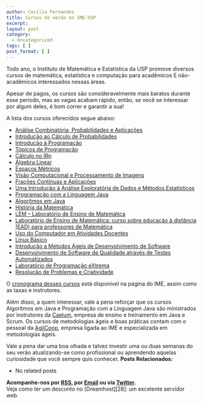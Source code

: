 ```yaml
---
author: Cecilia Fernandes
title: Cursos de verão no IME-USP
excerpt:
layout: post
category:
  - Uncategorized
tags: [ ]
post_format: [ ]
---
```

Todo ano, o Instituto de Matemática e Estatística da USP promove diversos cursos de matemática, estatística e computação para acadêmicos E não-acadêmicos interessados nessas áreas.

Apesar de pagos, os cursos são consideravelmente mais baratos durante esse período, mas as vagas acabam rápido, então, se você se interessar por algum deles, é bom correr e garantir a sua!

A lista dos cursos oferecidos segue abaixo:

*   [Análise Combinatória, Probabilidades e Aplicações][1]
*   [Introdução ao Cálculo de Probabilidades][1]
*   [Introdução à Programação][2]
*   [Tópicos de Programação][3]
*   [Cálculo no IRn][4]
*   [Álgebra Linear][5]
*   [Espaços Métricos][6]
*   [Visão Computacional e Processamento de Imagens][7]
*   [Frações Contínuas e Aplicações][8]
*   [Uma Introdução à Análise Exploratória de Dados e Métodos Estatísticos][9]
*   [Programação com a Linguagem Java][10]
*   [Algoritmos em Java][11]
*   [História da Matemática][12]
*   [LEM – Laboratório de Ensino de Matemática][13]
*   [Laboratório de Ensino de Matemática: curso sobre educação à distância (EAD) para professores de Matemática][14]
*   [Uso do Computador em Atividades Docentes][15]
*   [Linux Básico][16]
*   [Introdução a Métodos Ágeis de Desenvolvimento de Software][17]
*   [Desenvolvimento de Software de Qualidade através de Testes Automatizados][18]
*   [Laboratório de Programação eXtrema][19]
*   [Resolução de Problemas e Criatividade][20]

O [cronograma desses cursos][21] está disponível na página do IME, assim como as taxas e instrutores.

Além disso, a quem interessar, vale a pena reforçar que os cursos Algoritmos em Java e Programação com a Linguagem Java são ministrados por instrutores da [Caelum][22], empresa de ensino e treinamento em Java e Scrum. Os cursos de metodologias ágeis e boas práticas contam com o pessoal da [AgilCoop][23], empresa ligada ao IME e especializada em metodologias ágeis.

Vale a pena dar uma boa olhada e talvez investir uma ou duas semanas do seu verão atualizando-se como profissional ou aprendendo aquelas curiosidade que você sempre quis conhecer. 
**Posts Relacionados:** 
*   No related posts









**Acompanhe-nos por [ RSS][25], por [Email][26] ou via [Twitter][27].**  
Veja como ter um desconto no [Dreamhost][28]: um excelente servidor web.

 [1]: http://www.ime.usp.br/~verao/index.php?secao=difusao&anoID=1#B.2 "clique aqui para ver descrição da disciplina"
 [2]: http://www.ime.usp.br/~verao/index.php?secao=difusao&anoID=1#B.3 "clique aqui para ver descrição da disciplina"
 [3]: http://www.ime.usp.br/~verao/index.php?secao=difusao&anoID=1#B.4 "clique aqui para ver descrição da disciplina"
 [4]: http://www.ime.usp.br/~verao/index.php?secao=difusao&anoID=1#B.5 "clique aqui para ver descrição da disciplina"
 [5]: http://www.ime.usp.br/~verao/index.php?secao=difusao&anoID=1#B.6 "clique aqui para ver descrição da disciplina"
 [6]: http://www.ime.usp.br/~verao/index.php?secao=difusao&anoID=1#B.7 "clique aqui para ver descrição da disciplina"
 [7]: http://www.ime.usp.br/~verao/index.php?secao=difusao&anoID=1#B.8 "clique aqui para ver descrição da disciplina"
 [8]: http://www.ime.usp.br/~verao/index.php?secao=difusao&anoID=1#B.9 "clique aqui para ver descrição da disciplina"
 [9]: http://www.ime.usp.br/~verao/index.php?secao=difusao&anoID=1#B.10 "clique aqui para ver descrição da disciplina"
 [10]: http://www.ime.usp.br/~verao/index.php?secao=difusao&anoID=1#B.11 "clique aqui para ver descrição da disciplina"
 [11]: http://www.ime.usp.br/~verao/index.php?secao=difusao&anoID=1#B.12 "clique aqui para ver descrição da disciplina"
 [12]: http://www.ime.usp.br/~verao/index.php?secao=difusao&anoID=1#B.13 "clique aqui para ver descrição da disciplina"
 [13]: http://www.ime.usp.br/~verao/index.php?secao=difusao&anoID=1#B.14 "clique aqui para ver descrição da disciplina"
 [14]: http://www.ime.usp.br/~verao/index.php?secao=difusao&anoID=1#B.15 "clique aqui para ver descrição da disciplina"
 [15]: http://www.ime.usp.br/~verao/index.php?secao=difusao&anoID=1#B.16 "clique aqui para ver descrição da disciplina"
 [16]: http://www.ime.usp.br/~verao/index.php?secao=difusao&anoID=1#B.17 "clique aqui para ver descrição da disciplina"
 [17]: http://www.ime.usp.br/~verao/index.php?secao=difusao&anoID=1#B.18 "clique aqui para ver descrição da disciplina"
 [18]: http://www.ime.usp.br/~verao/index.php?secao=difusao&anoID=1#B.19 "clique aqui para ver descrição da disciplina"
 [19]: http://www.ime.usp.br/~verao/index.php?secao=difusao&anoID=1#B.20 "clique aqui para ver descrição da disciplina"
 [20]: http://www.ime.usp.br/~verao/index.php?secao=difusao&anoID=1#B.21 "clique aqui para ver descrição da disciplina"
 [21]: http://www.ime.usp.br/~verao/index.php?secao=horario&
 [22]: http://www.caelum.com.br
 [23]: http://agilcoop.incubadora.fapesp.br/portal
 [24]: https://twitter.com/share
 [25]: http://feeds.feedburner.com/VidaGeek
 [26]: http://feedburner.google.com/fb/a/mailverify?uri=VidaGeek&loc=pt_BR
 [27]: http://twitter.com/blogvidageek

